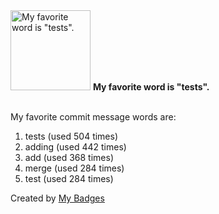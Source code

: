 <img src="https://my-badges.github.io/my-badges/favorite-word.png" alt="My favorite word is &quot;tests&quot;." title="My favorite word is &quot;tests&quot;." width="128">
<strong>My favorite word is &quot;tests&quot;.</strong>
<br><br>

My favorite commit message words are:

1. tests (used 504 times)
2. adding (used 442 times)
3. add (used 368 times)
4. merge (used 284 times)
5. test (used 284 times)


Created by <a href="https://github.com/my-badges/my-badges">My Badges</a>